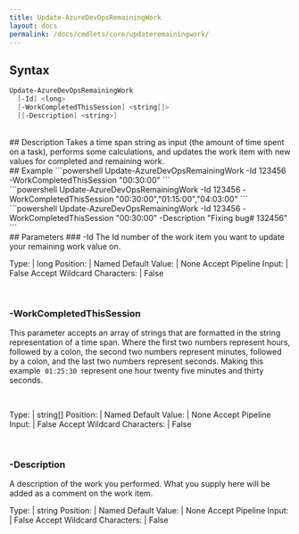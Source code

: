 ```yaml
---
title: Update-AzureDevOpsRemainingWork
layout: docs
permalink: /docs/cmdlets/core/updateremainingwork/
---
```


## Syntax
```powershell
Update-AzureDevOpsRemainingWork
  [-Id] <long>
  [-WorkCompletedThisSession] <string[]>
  [[-Description] <string>]
```

<br>
## Description
Takes a time span string as input (the amount of time spent on a task), performs some calculations, and updates the work item with new values for completed and remaining work.

<br>
## Example
```powershell
Update-AzureDevOpsRemainingWork -Id 123456 -WorkCompletedThisSession "00:30:00"
```
<br>
```powershell
Update-AzureDevOpsRemainingWork -Id 123456 -WorkCompletedThisSession "00:30:00","01:15:00","04:03:00"
```
<br>
```powershell
Update-AzureDevOpsRemainingWork -Id 123456 -WorkCompletedThisSession "00:30:00" -Description "Fixing bug# 132456"
```

<br>
## Parameters
### -Id
The Id number of the work item you want to update your remaining work value on.

<br>

Type: | long
Position: | Named
Default Value: | None
Accept Pipeline Input: | False
Accept Wildcard Characters: | False

<br>

### -WorkCompletedThisSession
This parameter accepts an array of strings that are formatted in the string representation of a time span.  Where the first two numbers represent hours, followed by a colon, the second two numbers represent minutes, followed by a colon, and the last two numbers represent seconds.  Making this example &nbsp;`01:25:30`&nbsp; represent one hour twenty five minutes and thirty seconds.

<br>

Type: | string[]
Position: | Named
Default Value: | None
Accept Pipeline Input: | False
Accept Wildcard Characters: | False

<br>

### -Description
A description of the work you performed.  What you supply here will be added as a comment on the work item.

Type: | string
Position: | Named
Default Value: | None
Accept Pipeline Input: | False
Accept Wildcard Characters: | False